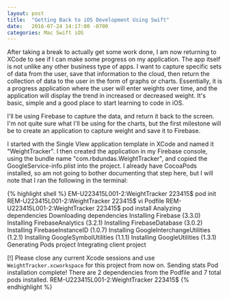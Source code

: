 ```yaml
---
layout: post
title:  "Getting Back to iOS Development Using Swift"
date:   2016-07-24 14:17:00 -0700
categories: Mac Swift iOS
---
```

After taking a break to actually get some work done, I am now returning to XCode to see if I can make some progress on my application. The app itself is not unlike any other business type of apps. I want to capture specific sets of data from the user, save that information to the cloud, then return the collection of data to the user in the form of graphs or charts.  Essentially, it is a progress application where the user will enter weights over time, and the application will display the trend in increased or decreased weight.  It's basic, simple and a good place to start learning to code in iOS.

I'll be using Firebase to capture the data, and return it back to the screen.  I'm not quite sure what I'll be using for the charts, but the first milestone will be to create an application to capture weight and save it to Firebase.

I started with the Single VIew application template in XCode and named it "WeightTracker".  I then created the application in my Firebase console, using the bundle name "com.rbdundas.WeightTracker", and copied the GoogleService-info.plist into the project.  I already have CocoaPods installed, so am not going to bother documenting that step here, but I will note that I ran the following in the terminal:

{% highlight shell %}
EM-U223415L001-2:WeightTracker 223415$ pod init
REM-U223415L001-2:WeightTracker 223415$ vi Podfile
REM-U223415L001-2:WeightTracker 223415$ pod install
Analyzing dependencies
Downloading dependencies
Installing Firebase (3.3.0)
Installing FirebaseAnalytics (3.2.1)
Installing FirebaseDatabase (3.0.2)
Installing FirebaseInstanceID (1.0.7)
Installing GoogleInterchangeUtilities (1.2.1)
Installing GoogleSymbolUtilities (1.1.1)
Installing GoogleUtilities (1.3.1)
Generating Pods project
Integrating client project

[!] Please close any current Xcode sessions and use `WeightTracker.xcworkspace` for this project from now on.
Sending stats
Pod installation complete! There are 2 dependencies from the Podfile and 7 total pods installed.
REM-U223415L001-2:WeightTracker 223415$
{% endhighlight %}
